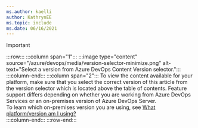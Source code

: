 ```yaml
---
ms.author: kaelli
author: KathrynEE
ms.topic: include
ms.date: 06/16/2021
---
```



> [!IMPORTANT]  
> :::row:::
>    :::column span="1":::
>       :::image type="content" source="/azure/devops/media/version-selector-minimize.png" alt-text="Select a version from Azure DevOps Content Version selector.":::
>    :::column-end:::
>    :::column span="2":::
>       To view the content available for your platform, make sure that you select the correct version of this article from the version selector which is located above the table of contents. Feature support differs depending on whether you are working from Azure DevOps Services or an on-premises version of Azure DevOps Server.  
>       To learn which on-premises version you are using, see [What platform/version am I using?](../user-guide/provide-feedback.md#platform-version)   
>    :::column-end:::
> :::row-end:::